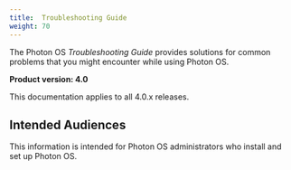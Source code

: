 ```yaml
---
title:  Troubleshooting Guide
weight: 70
---
```


The Photon OS *Troubleshooting Guide* provides solutions for common problems that you might encounter while using Photon OS.

**Product version: 4.0**

This documentation applies to all 4.0.x releases.

## Intended Audiences

This information is intended for Photon OS administrators who install and set up Photon OS.